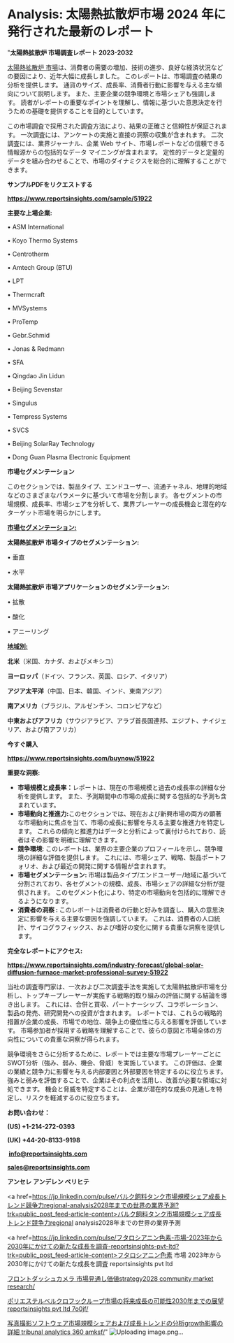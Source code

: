 # Analysis: 太陽熱拡散炉市場 2024 年に発行された最新のレポート

"<strong>太陽熱拡散炉 市場調査レポート 2023-2032</strong>

<a href=https://www.reportsinsights.com/sample/51922>太陽熱拡散炉 市場</a>は、消費者の需要の増加、技術の進歩、良好な経済状況などの要因により、近年大幅に成長しました。 このレポートは、市場調査の結果の分析を提供します。 通貨のサイズ、成長率、消費者行動に影響を与える主な傾向について説明します。 また、主要企業の競争環境と市場シェアも強調します。 読者がレポートの重要なポイントを理解し、情報に基づいた意思決定を行うための基礎を提供することを目的としています。

この市場調査で採用された調査方法により、結果の正確さと信頼性が保証されます。 一次調査には、アンケートの実施と直接の洞察の収集が含まれます。 二次調査には、業界ジャーナル、企業 Web サイト、市場レポートなどの信頼できる情報源からの包括的なデータ マイニングが含まれます。 定性的データと定量的データを組み合わせることで、市場のダイナミクスを総合的に理解することができます。

<strong><b>サンプルPDFをリクエストする</b></strong>

<a href=https://www.reportsinsights.com/sample/51922><strong><u>https://www.reportsinsights.com/sample/51922</u></strong></a>

<strong>主要な上場企業:</strong>

• ASM International

• Koyo Thermo Systems

• Centrotherm

• Amtech Group (BTU)

• LPT

• Thermcraft

• MVSystems

• ProTemp

• Gebr.Schmid

• Jonas & Redmann

• SFA

• Qingdao Jin Lidun

• Beijing Sevenstar

• Singulus

• Tempress Systems

• SVCS

• Beijing SolarRay Technology

• Dong Guan Plasma Electronic Equipment

<strong>市場セグメンテーション</strong>

このセクションでは、製品タイプ、エンドユーザー、流通チャネル、地理的地域などのさまざまなパラメータに基づいて市場を分割します。 各セグメントの市場規模、成長率、市場シェアを分析して、業界プレーヤーの成長機会と潜在的なターゲット市場を明らかにします。

<strong><u>市場セグメンテーション</u></strong><strong><u>:</u></strong>

<strong>太陽熱拡散炉 市場タイプのセグメンテーション:</strong>

• 垂直

• 水平

<strong>太陽熱拡散炉 市場アプリケーションのセグメンテーション:</strong>

• 拡散

• 酸化

• アニーリング

<strong><u>地域別</u></strong><strong><u>:</u></strong>

<strong>北米</strong>（米国、カナダ、およびメキシコ）

<strong>ヨーロッパ</strong>（ドイツ、フランス、英国、ロシア、イタリア）

<strong>アジア太平洋</strong>（中国、日本、韓国、インド、東南アジア）

<strong>南アメリカ</strong>（ブラジル、アルゼンチン、コロンビアなど）

<strong>中東およびアフリカ</strong>（サウジアラビア、アラブ首長国連邦、エジプト、ナイジェリア、および南アフリカ）

<strong>今すぐ購入</strong>

<a href=https://www.reportsinsights.com/buynow/51922><strong><u>https://www.reportsinsights.com/buynow/51922</u></strong></a>

<strong>重要な洞察:</strong>
<ul>
  <li><strong>市場規模と成長率：</strong>レポートは、現在の市場規模と過去の成長率の詳細な分析を提供します。 また、予測期間中の市場の成長に関する包括的な予測も含まれています。</li>
  <li><strong>市場動向と推進力:</strong>このセクションでは、現在および新興市場の両方の顕著な市場動向に焦点を当て、市場の成長に影響を与える主要な推進力を特定します。 これらの傾向と推進力はデータと分析によって裏付けられており、読者はその影響を明確に理解できます。</li>
  <li><strong>競争環境</strong>: このレポートは、業界の主要企業のプロフィールを示し、競争環境の詳細な評価を提供します。 これには、市場シェア、戦略、製品ポートフォリオ、および最近の開発に関する情報が含まれます。</li>
  <li><strong>市場セグメンテーション: </strong>市場は製品タイプ/エンドユーザー/地域に基づいて分割されており、各セグメントの規模、成長、市場シェアの詳細な分析が提供されます。 このセグメント化により、特定の市場動向を包括的に理解できるようになります。</li>
  <li><strong>消費者の洞察 : </strong>このレポートは消費者の行動と好みを調査し、購入の意思決定に影響を与える主要な要因を強調しています。 これは、消費者の人口統計、サイコグラフィックス、および嗜好の変化に関する貴重な洞察を提供します。</li>
</ul>
<strong>完全なレポートにアクセス:</strong>

<a href=https://www.reportsinsights.com/industry-forecast/global-solar-diffusion-furnace-market-professional-survey-51922><strong><u><b>https://www.reportsinsights.com/industry-forecast/global-solar-diffusion-furnace-market-professional-survey-51922</b></u></strong></a>

当社の調査専門家は、一次および二次調査手法を実施して太陽熱拡散炉市場を分析し、トップキープレーヤーが実施する戦略的取り組みの評価に関する結論を導き出します。 これには、合併と買収、パートナーシップ、コラボレーション、製品の発売、研究開発への投資が含まれます。 レポートでは、これらの戦略的措置が企業の成長、市場での地位、競争上の優位性に与える影響を評価しています。 市場参加者が採用する戦略を理解することで、彼らの意図と市場全体の方向性についての貴重な洞察が得られます。

競争環境をさらに分析するために、レポートでは主要な市場プレーヤーごとにSWOT分析（強み、弱み、機会、脅威）を実施しています。 この評価は、企業の業績と競争力に影響を与える内部要因と外部要因を特定するのに役立ちます。 強みと弱みを評価することで、企業はその利点を活用し、改善が必要な領域に対処できます。 機会と脅威を特定することは、企業が潜在的な成長の見通しを特定し、リスクを軽減するのに役立ちます。

<strong>お問い合わせ：</strong>

<strong>(US) +1-214-272-0393</strong>

<strong>(UK) +44-20-8133-9198</strong>

<strong> </strong><a href=info@reportsinsights.com><strong><u>info@reportsinsights.com</u></strong></a>

<a href=sales@reportsinsights.com><strong><u>sales@reportsinsights.com</u></strong></a>

<strong>アンセレ アンデレン ベリヒテ</strong>

<a href=https://jp.linkedin.com/pulse/バルク飼料タンク市場規模シェア成長トレンド競争力regional-analysis2028年までの世界の業界予測?trk=public_post_feed-article-content>バルク飼料タンク市場規模シェア成長トレンド競争力regional analysis2028年までの世界の業界予測</a>

<a href=https://jp.linkedin.com/pulse/フタロシアニン色素-市場-2023年から2030年にかけての新たな成長を調査-reportsinsights-pvt-ltd?trk=public_post_feed-article-content>フタロシアニン色素 市場 2023年から2030年にかけての新たな成長を調査 reportsinsights pvt ltd</a>

<a href=https://www.linkedin.com/pulse/フロントダッシュカメラ-市場見通し価値strategy2028-community-market-research/>フロントダッシュカメラ 市場見通し価値strategy2028 community market research/</a>

<a href=https://www.linkedin.com/pulse/ポリエステルベルクロフックループ市場の将来成長の可能性2030年までの展望-reportsinsights-pvt-ltd-7o0jf/>ポリエステルベルクロフックループ市場の将来成長の可能性2030年までの展望 reportsinsights pvt ltd 7o0jf/</a>

<a href=https://www.linkedin.com/pulse/写真撮影ソフトウェア市場規模シェアおよび成長トレンドの分析growth影響の詳細-tribunal-analytics-360-amksf/>写真撮影ソフトウェア市場規模シェアおよび成長トレンドの分析growth影響の詳細 tribunal analytics 360 amksf/</a>"
![Uploading image.png…]()

